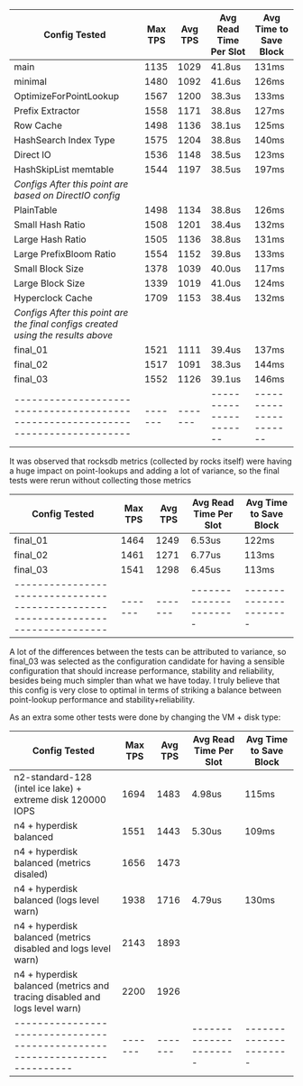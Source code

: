 | Config Tested                                                                    | Max TPS | Avg TPS | Avg Read Time Per Slot | Avg Time to Save Block |
| -------------------------------------------------------------------------------- | ------- | ------- | ---------------------- | ---------------------- |
| main                                                                             | 1135    | 1029    | 41.8us                 | 131ms                  |
| minimal                                                                          | 1480    | 1092    | 41.6us                 | 126ms                  |
| OptimizeForPointLookup                                                           | 1567    | 1200    | 38.3us                 | 133ms                  |
| Prefix Extractor                                                                 | 1558    | 1171    | 38.8us                 | 127ms                  |
| Row Cache                                                                        | 1498    | 1136    | 38.1us                 | 125ms                  |
| HashSearch Index Type                                                            | 1575    | 1204    | 38.8us                 | 140ms                  |
| Direct IO                                                                        | 1536    | 1148    | 38.5us                 | 123ms                  |
| HashSkipList memtable                                                            | 1544    | 1197    | 38.5us                 | 197ms                  |
| _Configs After this point are based on DirectIO config_                          |         |         |                        |                        |
| PlainTable                                                                       | 1498    | 1134    | 38.8us                 | 126ms                  |
| Small Hash Ratio                                                                 | 1508    | 1201    | 38.4us                 | 132ms                  |
| Large Hash Ratio                                                                 | 1505    | 1136    | 38.8us                 | 131ms                  |
| Large PrefixBloom Ratio                                                          | 1554    | 1152    | 39.8us                 | 133ms                  |
| Small Block Size                                                                 | 1378    | 1039    | 40.0us                 | 117ms                  |
| Large Block Size                                                                 | 1339    | 1019    | 41.0us                 | 124ms                  |
| Hyperclock Cache                                                                 | 1709    | 1153    | 38.4us                 | 132ms                  |
| _Configs After this point are the final configs created using the results above_ |         |         |                        |                        |
| final_01                                                                         | 1521    | 1111    | 39.4us                 | 137ms                  |
| final_02                                                                         | 1517    | 1091    | 38.3us                 | 144ms                  |
| final_03                                                                         | 1552    | 1126    | 39.1us                 | 146ms                  |
| -------------------------------------------------------------------------------- | ------- | ------- | ---------------------- | ---------------------- |

It was observed that rocksdb metrics (collected by rocks itself) were having a huge impact on point-lookups and adding a lot of variance, so the final tests were rerun
without collecting those metrics

| Config Tested                                                                    | Max TPS | Avg TPS | Avg Read Time Per Slot | Avg Time to Save Block |
| -------------------------------------------------------------------------------- | ------- | ------- | ---------------------- | ---------------------- |
| final_01                                                                         | 1464    | 1249    | 6.53us                 | 122ms                  |
| final_02                                                                         | 1461    | 1271    | 6.77us                 | 113ms                  |
| final_03                                                                         | 1541    | 1298    | 6.45us                 | 113ms                  |
| -------------------------------------------------------------------------------- | ------- | ------- | ---------------------- | ---------------------- |

A lot of the differences between the tests can be attributed to variance, so final_03 was selected as the configuration candidate for having
a sensible configuration that should increase performance, stability and reliability, besides being much simpler than what we have today.
I truly believe that this config is very close to optimal in terms of striking a balance between point-lookup performance and stability+reliability.

As an extra some other tests were done by changing the VM + disk type:

| Config Tested                                                              | Max TPS | Avg TPS | Avg Read Time Per Slot | Avg Time to Save Block |
| -------------------------------------------------------------------------- | ------- | ------- | ---------------------- | ---------------------- |
| n2-standard-128 (intel ice lake) + extreme disk 120000 IOPS                | 1694    | 1483    | 4.98us                 | 115ms                  |
| n4 + hyperdisk balanced                                                    | 1551    | 1443    | 5.30us                 | 109ms                  |
| n4 + hyperdisk balanced (metrics disaled)                                  | 1656    | 1473    |                        |                        |
| n4 + hyperdisk balanced (logs level warn)                                  | 1938    | 1716    | 4.79us                 | 130ms                  |
| n4 + hyperdisk balanced (metrics disabled and logs level warn)             | 2143    | 1893    |                        |                        |
| n4 + hyperdisk balanced (metrics and tracing disabled and logs level warn) | 2200    | 1926    |                        |                        |
| -------------------------------------------------------------------------- | ------- | ------- | ---------------------- | ---------------------- |
